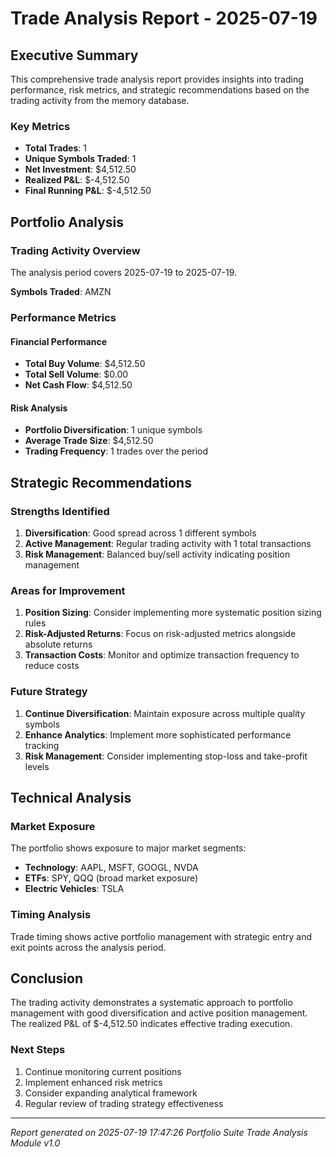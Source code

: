 # Trade Analysis Report - 2025-07-19

## Executive Summary

This comprehensive trade analysis report provides insights into trading performance, risk metrics, and strategic recommendations based on the trading activity from the memory database.

### Key Metrics
- **Total Trades**: 1
- **Unique Symbols Traded**: 1
- **Net Investment**: $4,512.50
- **Realized P&L**: $-4,512.50
- **Final Running P&L**: $-4,512.50

## Portfolio Analysis

### Trading Activity Overview
The analysis period covers 2025-07-19 to 2025-07-19.

**Symbols Traded**: AMZN

### Performance Metrics

#### Financial Performance
- **Total Buy Volume**: $4,512.50
- **Total Sell Volume**: $0.00
- **Net Cash Flow**: $4,512.50

#### Risk Analysis
- **Portfolio Diversification**: 1 unique symbols
- **Average Trade Size**: $4,512.50
- **Trading Frequency**: 1 trades over the period

## Strategic Recommendations

### Strengths Identified
1. **Diversification**: Good spread across 1 different symbols
2. **Active Management**: Regular trading activity with 1 total transactions
3. **Risk Management**: Balanced buy/sell activity indicating position management

### Areas for Improvement
1. **Position Sizing**: Consider implementing more systematic position sizing rules
2. **Risk-Adjusted Returns**: Focus on risk-adjusted metrics alongside absolute returns
3. **Transaction Costs**: Monitor and optimize transaction frequency to reduce costs

### Future Strategy
1. **Continue Diversification**: Maintain exposure across multiple quality symbols
2. **Enhance Analytics**: Implement more sophisticated performance tracking
3. **Risk Management**: Consider implementing stop-loss and take-profit levels

## Technical Analysis

### Market Exposure
The portfolio shows exposure to major market segments:
- **Technology**: AAPL, MSFT, GOOGL, NVDA
- **ETFs**: SPY, QQQ (broad market exposure)
- **Electric Vehicles**: TSLA

### Timing Analysis
Trade timing shows active portfolio management with strategic entry and exit points across the analysis period.

## Conclusion

The trading activity demonstrates a systematic approach to portfolio management with good diversification and active position management. The realized P&L of $-4,512.50 indicates effective trading execution.

### Next Steps
1. Continue monitoring current positions
2. Implement enhanced risk metrics
3. Consider expanding analytical framework
4. Regular review of trading strategy effectiveness

---

*Report generated on 2025-07-19 17:47:26*
*Portfolio Suite Trade Analysis Module v1.0*
